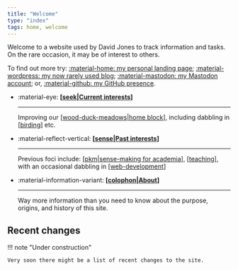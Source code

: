 ```yaml
---
title: "Welcome"
type: "index"
tags: home, welcome
---
```


Welcome to a website used by David Jones to track information and tasks. On the rare occasion, it may be of interest to others.

To find out more try:
[:material-home: my personal landing page](https://djon.es/);
[:material-wordpress: my now rarely used blog](https://djon.es/blog);
<a rel="me" href="https://indieweb.social/@djplaner">:material-mastodon: my Mastodon account</a>; or,
[:material-github: my GitHub presence](https://github.com/djplaner/).



<div class="grid cards" markdown>


- :material-eye: __[[seek|Current interests]]__

    ---

    Improving our [[wood-duck-meadows|home block]], including dabbling in [[birding]] etc.
    

- :material-reflect-vertical: __[[sense|Past interests]]__ 

    ---
    
    Previous foci include: [[pkm|sense-making for academia]], [[teaching]], with an occasional dabbling in [[web-development]]

- :material-information-variant: __[[colophon|About]]__

    ---

    Way more information than you need to know about the purpose, origins, and history of this site. 

</div>

## Recent changes

!!! note "Under construction"

    Very soon there might be a list of recent changes to the site.

 




[//begin]: # "Autogenerated link references for markdown compatibility"
[seek|Current interests]: seek/seek "Seek"
[wood-duck-meadows|home block]: sense/landscape-garden/wood-duck-meadows "Wood duck meadows"
[birding]: sense/birdwatching/birding "Birding"
[sense|Past interests]: sense/sense "Sense"
[pkm|sense-making for academia]: pkm "Personal Knowledge Management"
[teaching]: sense/Teaching/teaching "Teaching"
[web-development]: sense/Web-development/web-development "Web development"
[colophon|About]: colophon/colophon "About (Colophon)"
[//end]: # "Autogenerated link references"